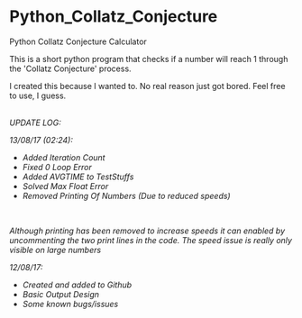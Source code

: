 # Python_Collatz_Conjecture
Python Collatz Conjecture Calculator


This is a short python program that checks if a number will reach 1 through the 'Collatz Conjecture' process.

I created this because I wanted to. No real reason just got bored. Feel free to use, I guess.

<br>
<i>
UPDATE LOG:
<br>

13/08/17 (02:24):
<ul>
  <li> Added Iteration Count
  <li> Fixed 0 Loop Error
  <li> Added AVGTIME to TestStuffs
  <li> Solved Max Float Error
  <li> Removed Printing Of Numbers (Due to reduced speeds)
 </ul>
 <br>
 <p> Although printing has been removed to increase speeds it can enabled by uncommenting the two print lines in the code. The speed issue is really only visible on large numbers </p>

12/08/17:
<ul>
  <li> Created and added to Github</li>
  <li>  Basic Output Design</li>
  <li> Some known bugs/issues</li>
</ul>
